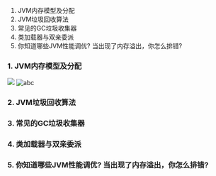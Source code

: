 

1. JVM内存模型及分配
2. JVM垃圾回收算法
3. 常见的GC垃圾收集器
4. 类加载器与双亲委派
5. 你知道哪些JVM性能调优? 当出现了内存溢出，你怎么排错?


### 1. JVM内存模型及分配

![](https://upload-images.jianshu.io/upload_images/10159387-8c6655a15bc25d67.png?imageMogr2/auto-orient/strip%7CimageView2/2/w/1240)
![abc](https://upload-images.jianshu.io/upload_images/10159387-8c6655a15bc25d67.png?imageMogr2/auto-orient/strip%7CimageView2/2/w/1240)


### 2. JVM垃圾回收算法


### 3. 常见的GC垃圾收集器


### 4. 类加载器与双亲委派


### 5. 你知道哪些JVM性能调优? 当出现了内存溢出，你怎么排错?

